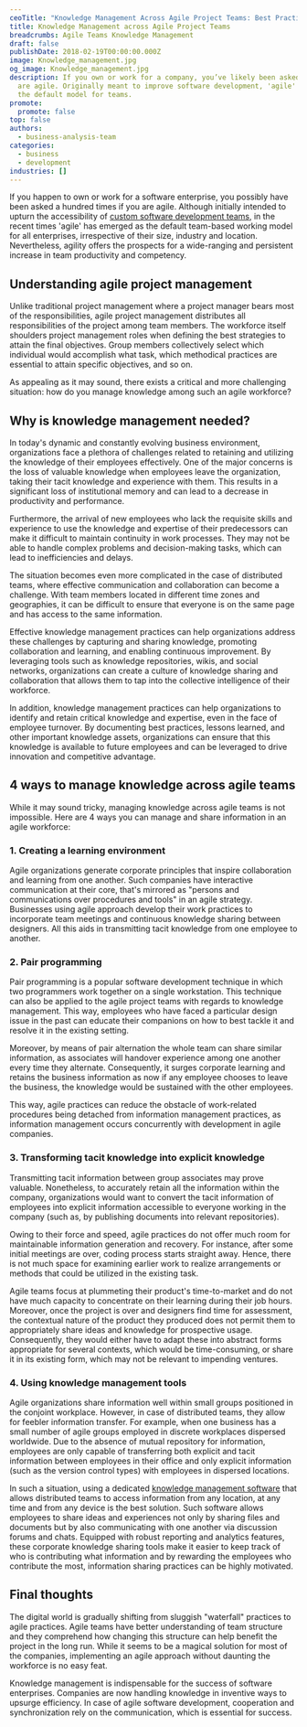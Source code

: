 ```yaml
---
ceoTitle: "Knowledge Management Across Agile Project Teams: Best Practices"
title: Knowledge Management across Agile Project Teams
breadcrumbs: Agile Teams Knowledge Management
draft: false
publishDate: 2018-02-19T00:00:00.000Z
image: Knowledge_management.jpg
og_image: Knowledge_management.jpg
description: If you own or work for a company, you’ve likely been asked if you
  are agile. Originally meant to improve software development, 'agile' is now
  the default model for teams.
promote:
  promote: false
top: false
authors:
  - business-analysis-team
categories:
  - business
  - development
industries: []
---
```

If you happen to own or work for a software enterprise, you possibly have been asked a hundred times if you are agile. Although initially intended to upturn the accessibility of <a href="https://anadea.info/services/custom-software-development" target="_blank">custom software development teams</a>, in the recent times 'agile' has emerged as the default team-based working model for all enterprises, irrespective of their size, industry and location. Nevertheless, agility offers the prospects for a wide-ranging and persistent increase in team productivity and competency.

## Understanding agile project management

Unlike traditional project management where a project manager bears most of the responsibilities, agile project management distributes all responsibilities of the project among team members. The workforce itself shoulders project management roles when defining the best strategies to attain the final objectives. Group members collectively select which individual would accomplish what task, which methodical practices are essential to attain specific objectives, and so on.

As appealing as it may sound, there exists a critical and more challenging situation: how do you manage knowledge among such an agile workforce?

## Why is knowledge management needed?

In today's dynamic and constantly evolving business environment, organizations face a plethora of challenges related to retaining and utilizing the knowledge of their employees effectively. One of the major concerns is the loss of valuable knowledge when employees leave the organization, taking their tacit knowledge and experience with them. This results in a significant loss of institutional memory and can lead to a decrease in productivity and performance.

Furthermore, the arrival of new employees who lack the requisite skills and experience to use the knowledge and expertise of their predecessors can make it difficult to maintain continuity in work processes. They may not be able to handle complex problems and decision-making tasks, which can lead to inefficiencies and delays.

The situation becomes even more complicated in the case of distributed teams, where effective communication and collaboration can become a challenge. With team members located in different time zones and geographies, it can be difficult to ensure that everyone is on the same page and has access to the same information.

Effective knowledge management practices can help organizations address these challenges by capturing and sharing knowledge, promoting collaboration and learning, and enabling continuous improvement. By leveraging tools such as knowledge repositories, wikis, and social networks, organizations can create a culture of knowledge sharing and collaboration that allows them to tap into the collective intelligence of their workforce.

In addition, knowledge management practices can help organizations to identify and retain critical knowledge and expertise, even in the face of employee turnover. By documenting best practices, lessons learned, and other important knowledge assets, organizations can ensure that this knowledge is available to future employees and can be leveraged to drive innovation and competitive advantage.

## 4 ways to manage knowledge across agile teams

While it may sound tricky, managing knowledge across agile teams is not impossible. Here are 4 ways you can manage and share information in an agile workforce:

### 1. Creating a learning environment

Agile organizations generate corporate principles that inspire collaboration and learning from one another. Such companies have interactive communication at their core, that's mirrored as "persons and communications over procedures and tools" in an agile strategy. Businesses using agile approach develop their work practices to incorporate team meetings and continuous knowledge sharing between designers. All this aids in transmitting tacit knowledge from one employee to another.

### 2. Pair programming

Pair programming is a popular software development technique in which two programmers work together on a single workstation. This technique can also be applied to the agile project teams with regards to knowledge management. This way, employees who have faced a particular design issue in the past can educate their companions on how to best tackle it and resolve it in the existing setting.

Moreover, by means of pair alternation the whole team can share similar information, as associates will handover experience among one another every time they alternate. Consequently, it surges corporate learning and retains the business information as now if any employee chooses to leave the business, the knowledge would be sustained with the other employees.

This way, agile practices can reduce the obstacle of work-related procedures being detached from information management practices, as information management occurs concurrently with development in agile companies.

### 3. Transforming tacit knowledge into explicit knowledge

Transmitting tacit information between group associates may prove valuable. Nonetheless, to accurately retain all the information within the company, organizations would want to convert the tacit information of employees into explicit information accessible to everyone working in the company (such as, by publishing documents into relevant repositories).

Owing to their force and speed, agile practices do not offer much room for maintainable information generation and recovery. For instance, after some initial meetings are over, coding process starts straight away. Hence, there is not much space for examining earlier work to realize arrangements or methods that could be utilized in the existing task.

Agile teams focus at plummeting their product's time-to-market and do not have much capacity to concentrate on their learning during their job hours. Moreover, once the project is over and designers find time for assessment, the contextual nature of the product they produced does not permit them to appropriately share ideas and knowledge for prospective usage. Consequently, they would either have to adapt these into abstract forms appropriate for several contexts, which would be time-consuming, or share it in its existing form, which may not be relevant to impending ventures.

### 4. Using knowledge management tools

Agile organizations share information well within small groups positioned in the conjoint workplace. However, in case of distributed teams, they allow for feebler information transfer. For example, when one business has a small number of agile groups employed in discrete workplaces dispersed worldwide. Due to the absence of mutual repository for information, employees are only capable of transferring both explicit and tacit information between employees in their office and only explicit information (such as the version control types) with employees in dispersed locations.

In such a situation, using a dedicated <a href="https://skyprep.com/boosthq/knowledge-management-software/" target="_blank">knowledge management software</a> that allows distributed teams to access information from any location, at any time and from any device is the best solution. Such software allows employees to share ideas and experiences not only by sharing files and documents but by also communicating with one another via discussion forums and chats. Equipped with robust reporting and analytics features, these corporate knowledge sharing tools make it easier to keep track of who is contributing what information and by rewarding the employees who contribute the most, information sharing practices can be highly motivated.

## Final thoughts

The digital world is gradually shifting from sluggish "waterfall" practices to agile practices. Agile teams have better understanding of team structure and they comprehend how changing this structure can help benefit the project in the long run. While it seems to be a magical solution for most of the companies, implementing an agile approach without daunting the workforce is no easy feat.

Knowledge management is indispensable for the success of software enterprises. Companies are now handling knowledge in inventive ways to upsurge efficiency. In case of agile software development, cooperation and synchronization rely on the communication, which is essential for success.

